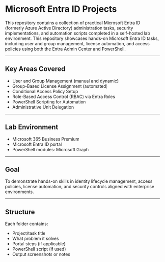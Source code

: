 # Microsoft Entra ID Projects

This repository contains a collection of practical Microsoft Entra ID (formerly Azure Active Directory) administration tasks, security implementations, and automation scripts completed in a self-hosted lab environment. This repository showcases hands-on Microsoft Entra ID tasks, including user and group management, license automation, and access policies using both the Entra Admin Center and PowerShell.

---

##  Key Areas Covered
- User and Group Management (manual and dynamic)
- Group-Based License Assignment (automated)
- Conditional Access Policy Setup
- Role-Based Access Control (RBAC) via Entra Roles
- PowerShell Scripting for Automation
- Administrative Unit Delegation

---

##  Lab Environment
- Microsoft 365 Business Premium
- Microsoft Entra ID portal
- PowerShell modules: Microsoft.Graph

---

##  Goal
To demonstrate hands-on skills in identity lifecycle management, access policies, license automation, and security controls aligned with enterprise environments.

---

##  Structure
Each folder contains:
- Project/task title
- What problem it solves
- Portal steps (if applicable)
- PowerShell script (if used)
- Output screenshots or notes

